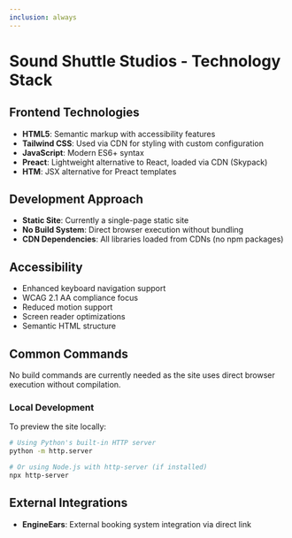```yaml
---
inclusion: always
---
```


# Sound Shuttle Studios - Technology Stack

## Frontend Technologies
- **HTML5**: Semantic markup with accessibility features
- **Tailwind CSS**: Used via CDN for styling with custom configuration
- **JavaScript**: Modern ES6+ syntax
- **Preact**: Lightweight alternative to React, loaded via CDN (Skypack)
- **HTM**: JSX alternative for Preact templates

## Development Approach
- **Static Site**: Currently a single-page static site
- **No Build System**: Direct browser execution without bundling
- **CDN Dependencies**: All libraries loaded from CDNs (no npm packages)

## Accessibility
- Enhanced keyboard navigation support
- WCAG 2.1 AA compliance focus
- Reduced motion support
- Screen reader optimizations
- Semantic HTML structure

## Common Commands
No build commands are currently needed as the site uses direct browser execution without compilation.

### Local Development
To preview the site locally:
```bash
# Using Python's built-in HTTP server
python -m http.server

# Or using Node.js with http-server (if installed)
npx http-server
```

## External Integrations
- **EngineEars**: External booking system integration via direct link